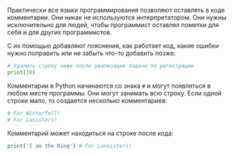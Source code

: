 
Практически все языки программирования позволяют оставлять в коде комментарии. Они никак не используются интерпретатором. Они нужны исключительно для людей, чтобы программист оставлял пометки для себя и для других программистов.

С их помощью добавляют пояснения, как работает код, какие ошибки нужно поправить или не забыть что-то добавить позже:

```python
# Удалить строку ниже после реализации задачи по регистрации
print(10)
```

Комментарии в Python начинаются со знака `#` и могут появляться в любом месте программы. Они могут занимать всю строку. Если одной строки мало, то создается несколько комментариев:

```python
# For Winterfell!
# For Lanisters!
```

Комментарий может находиться на строке после кода:

```python
print('I am the King') # For Lannisters!
```
